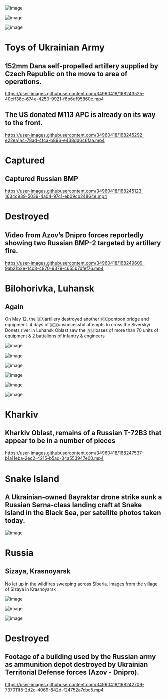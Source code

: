 ![image](https://user-images.githubusercontent.com/34960418/168249877-873056e7-ef72-44e4-b427-30a923ff7b4d.png)

![image](https://user-images.githubusercontent.com/34960418/168249152-69926f90-42f8-4475-9269-facb465925a7.png)

![image](https://user-images.githubusercontent.com/34960418/168250244-967956cf-15b4-4027-9d9b-474ebb6c5ff7.png)


# Toys of Ukrainian Army

## 152mm Dana self-propelled artillery supplied by Czech Republic on the move to area of operations.

https://user-images.githubusercontent.com/34960418/168243525-40cff36c-674e-4250-9921-f6b6df95860c.mp4


## The US donated M113 APC is already on its way to the front.

https://user-images.githubusercontent.com/34960418/168245292-e22ea1a4-78ad-4fca-b896-e438dd646faa.mp4


# Captured

## Captured Russian BMP

https://user-images.githubusercontent.com/34960418/168245123-1634c939-5039-4a04-97c1-eb09cb24864e.mp4


# Destroyed

## Video from Azov’s Dnipro forces reportedly showing two Russian BMP-2 targeted by artillery fire. 

https://user-images.githubusercontent.com/34960418/168249609-9ab21b2e-14c8-4870-9379-c655b7dfef76.mp4


# Bilohorivka, Luhansk

## Again

On May 12, the 🇺🇦artillery destroyed another 🇷🇺pontoon bridge and equipment. 4 days of 🇷🇺unsuccessful attempts to cross the Siverskyi Donets river in Luhansk Oblast saw the 🇷🇺losses of more than 70 units of equipment & 2 battalions of infantry & engineers

![image](https://user-images.githubusercontent.com/34960418/168246414-256f4c58-a646-4e36-be77-dbbd7e272f0e.png)

![image](https://user-images.githubusercontent.com/34960418/168246745-6128deda-ab34-4a67-bb5a-e05a58be852c.png)

![image](https://user-images.githubusercontent.com/34960418/168246771-0503f317-723f-470c-9517-6ea2ba96be24.png)

![image](https://user-images.githubusercontent.com/34960418/168246428-e15d579b-5d46-4c8d-86fd-e569dfd5c98b.png)

![image](https://user-images.githubusercontent.com/34960418/168246443-42b4a549-476d-4851-800f-15b3af9eefe2.png)

![image](https://user-images.githubusercontent.com/34960418/168246456-4cdb0ee6-88a9-436e-822a-d1145246b535.png)


# Kharkiv

## Kharkiv Oblast, remains of a Russian T-72B3 that appear to be in a number of pieces

https://user-images.githubusercontent.com/34960418/168247537-b1a11eba-2ec2-4215-b5ad-34a553947e00.mp4


# Snake Island

## A Ukrainian-owned Bayraktar drone strike sunk a Russian Serna-class landing craft at Snake Island in the Black Sea, per satellite photos taken today.

![image](https://user-images.githubusercontent.com/34960418/168247774-92d5586e-1569-41d6-ac42-cdd2dcfd9ce4.png)


# Russia

## Sizaya, Krasnoyarsk

No let up in the wildfires sweeping across Siberia. Images from the village of Sizaya in Krasnoyarsk

![image](https://user-images.githubusercontent.com/34960418/168242392-e6d62677-84c4-4a4f-bf19-d045db5e8e1a.png)

![image](https://user-images.githubusercontent.com/34960418/168242405-00a45e17-1978-4a13-a279-e843d480389f.png)

![image](https://user-images.githubusercontent.com/34960418/168242422-cbb7fcbf-ba06-414d-bb66-dc8e3b62104c.png)


# Destroyed

## Footage of a building used by the Russian army as ammunition depot destroyed by Ukrainian Territorial Defense forces (Azov - Dnipro).

https://user-images.githubusercontent.com/34960418/168242709-737011f5-2d2c-4069-842d-f24752a7cbc5.mp4

